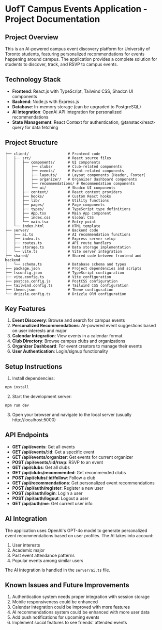 # UofT Campus Events Application - Project Documentation

## Project Overview

This is an AI-powered campus event discovery platform for University of Toronto students, featuring personalized recommendations for events happening around campus. The application provides a complete solution for students to discover, track, and RSVP to campus events.

## Technology Stack

- **Frontend**: React.js with TypeScript, Tailwind CSS, Shadcn UI components
- **Backend**: Node.js with Express.js 
- **Database**: In-memory storage (can be upgraded to PostgreSQL)
- **AI Integration**: OpenAI API integration for personalized recommendations
- **State Management**: React Context for authentication, @tanstack/react-query for data fetching

## Project Structure

```
├── client/                  # Frontend code
│   ├── src/                 # React source files
│   │   ├── components/      # UI components
│   │   │   ├── clubs/       # Club-related components
│   │   │   ├── events/      # Event-related components
│   │   │   ├── layouts/     # Layout components (Header, Footer)
│   │   │   ├── organizer/   # Organizer dashboard components
│   │   │   ├── recommendations/ # Recommendation components
│   │   │   └── ui/          # Shadcn UI components
│   │   ├── context/         # React context providers
│   │   ├── hooks/           # Custom React hooks
│   │   ├── lib/             # Utility functions
│   │   ├── pages/           # Page components
│   │   ├── types/           # TypeScript type definitions
│   │   ├── App.tsx          # Main App component
│   │   ├── index.css        # Global CSS
│   │   └── main.tsx         # Entry point
│   └── index.html           # HTML template
├── server/                  # Backend code
│   ├── ai.ts                # AI recommendation functions
│   ├── index.ts             # Express server setup
│   ├── routes.ts            # API route handlers
│   ├── storage.ts           # Data storage implementation
│   └── vite.ts              # Vite server integration
├── shared/                  # Shared code between frontend and backend
│   └── schema.ts            # Database schema and types
├── package.json             # Project dependencies and scripts
├── tsconfig.json            # TypeScript configuration
├── vite.config.ts           # Vite configuration
├── postcss.config.js        # PostCSS configuration
├── tailwind.config.ts       # Tailwind CSS configuration
├── theme.json               # Theme configuration
└── drizzle.config.ts        # Drizzle ORM configuration
```

## Key Features

1. **Event Discovery**: Browse and search for campus events
2. **Personalized Recommendations**: AI-powered event suggestions based on user interests and major
3. **Calendar Integration**: View events in a calendar format
4. **Club Directory**: Browse campus clubs and organizations
5. **Organizer Dashboard**: For event creators to manage their events
6. **User Authentication**: Login/signup functionality

## Setup Instructions

1. Install dependencies:
```bash
npm install
```

2. Start the development server:
```bash
npm run dev
```

3. Open your browser and navigate to the local server (usually http://localhost:5000)

## API Endpoints

- **GET /api/events**: Get all events
- **GET /api/events/:id**: Get a specific event
- **GET /api/events/organizer**: Get events for current organizer
- **POST /api/events/:id/rsvp**: RSVP to an event
- **GET /api/clubs**: Get all clubs
- **GET /api/clubs/recommended**: Get recommended clubs
- **POST /api/clubs/:id/follow**: Follow a club
- **GET /api/recommendations**: Get personalized event recommendations
- **POST /api/auth/register**: Register a new user
- **POST /api/auth/login**: Login a user
- **POST /api/auth/logout**: Logout a user
- **GET /api/auth/me**: Get current user info

## AI Integration

The application uses OpenAI's GPT-4o model to generate personalized event recommendations based on user profiles. The AI takes into account:

1. User interests
2. Academic major
3. Past event attendance patterns
4. Popular events among similar users

The AI integration is handled in the `server/ai.ts` file.

## Known Issues and Future Improvements

1. Authentication system needs proper integration with session storage
2. Mobile responsiveness could be enhanced
3. Calendar integration could be improved with more features
4. AI recommendations system could be enhanced with more user data
5. Add push notifications for upcoming events
6. Implement social features to see friends' attended events